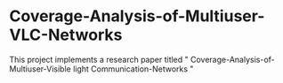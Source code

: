 # Coverage-Analysis-of-Multiuser-VLC-Networks
This project implements a research paper titled " Coverage-Analysis-of-Multiuser-Visible light Communication-Networks "
